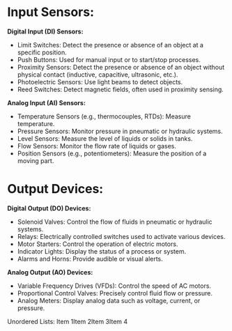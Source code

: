 
<h1>Input Sensors: </h1>

**Digital Input (DI) Sensors:**  

* Limit Switches: Detect the presence or absence of an object at a specific position.  
* Push Buttons: Used for manual input or to start/stop processes.  
* Proximity Sensors: Detect the presence or absence of an object without physical contact (inductive, capacitive, ultrasonic, etc.).  
* Photoelectric Sensors: Use light beams to detect objects.  
* Reed Switches: Detect magnetic fields, often used in proximity sensing.  

**Analog Input (AI) Sensors:**  

* Temperature Sensors (e.g., thermocouples, RTDs): Measure temperature.  
* Pressure Sensors: Monitor pressure in pneumatic or hydraulic systems.  
* Level Sensors: Measure the level of liquids or solids in tanks.  
* Flow Sensors: Monitor the flow rate of liquids or gases.  
* Position Sensors (e.g., potentiometers): Measure the position of a moving part.  

<h1>Output Devices:</h1>

**Digital Output (DO) Devices:**

* Solenoid Valves: Control the flow of fluids in pneumatic or hydraulic systems.    
* Relays: Electrically controlled switches used to activate various devices.    
* Motor Starters: Control the operation of electric motors.    
* Indicator Lights: Display the status of a process or system.    
* Alarms and Horns: Provide audible or visual alerts.    

**Analog Output (AO) Devices:**

* Variable Frequency Drives (VFDs): Control the speed of AC motors.    
* Proportional Control Valves: Precisely control fluid flow or pressure.    
* Analog Meters: Display analog data such as voltage, current, or pressure.    

Unordered Lists:
Item 1Item 2Item 3Item 4
